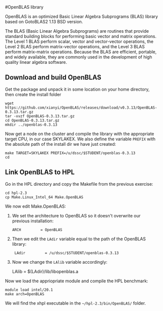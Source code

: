 #OpenBLAS library

OpenBLAS is an optimized Basic Linear Algebra Subprograms (BLAS) library based on GotoBLAS2 1.13 BSD version.

The BLAS (Basic Linear Algebra Subprograms) are routines that provide standard building blocks for performing basic vector and matrix operations. The Level 1 BLAS perform scalar, vector and vector-vector operations, the Level 2 BLAS perform matrix-vector operations, and the Level 3 BLAS perform matrix-matrix operations. Because the BLAS are efficient, portable, and widely available, they are commonly used in the development of high quality linear algebra software.

## Download and build OpenBLAS

Get the package and unpack it in some location on your home directory, then create the install folder

    wget https://github.com/xianyi/OpenBLAS/releases/download/v0.3.13/OpenBLAS-0.3.13.tar.gz
    tar -xvzf OpenBLAS-0.3.13.tar.gz
    cd OpenBLAS-0.3.13.tar.gz
	mkdir ../openblas-0.3.13

Now get a node on the cluster and compile the library with the appropriate target CPU, in our case SKYLAKEX. 
We also define the variable `PREFIX` with the absolute path of the install dir we have just created:

    make TARGET=SKYLAKEX PREFIX=/u/dssc/$STUDENT/openblas-0.3.13
	cd
    
## Link OpenBLAS to HPL

Go in the HPL directory and copy the Makefile from the previous exercise:

    cd hpl-2.3
    cp Make.Linux_Intel_64 Make.OpenBLAS

We now edit Make.OpenBLAS:
1.  We set the architecture to OpenBLAS so it doesn't overwrite our previous installation:

        ARCH         = OpenBLAS

2. Then we edit the `LAdir` variable equal to the path of the OpenBLAS library:

        LAdir         = /u/dssc/$STUDENT/openblas-0.3.13
    
3. Now we change the `LAlib` variable accordingly:


    LAlib         = $(LAdir)/lib/libopenblas.a
    
Now we load the appriopriate module and compile the HPL benchmark:

    module load intel/20.1
	make arch=OpenBLAS

We will find the xhpl executable in the `~/hpl-2.3/bin/OpenBLAS/` folder.
